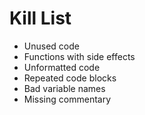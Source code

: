 Kill List
=========
* Unused code
* Functions with side effects
* Unformatted code
* Repeated code blocks
* Bad variable names
* Missing commentary


